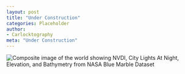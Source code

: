 ```yaml
---
layout: post
title: "Under Construction"
categories: Placeholder
author:
- Carlocktography
meta: "Under Construction"
---
```

![Composite image of the world showing NVDI, City Lights At Night, Elevation, and Bathymetry from NASA Blue Marble Dataset](/2022-11-20/NDVIWORLD.jpg "NDVIWORLD")

